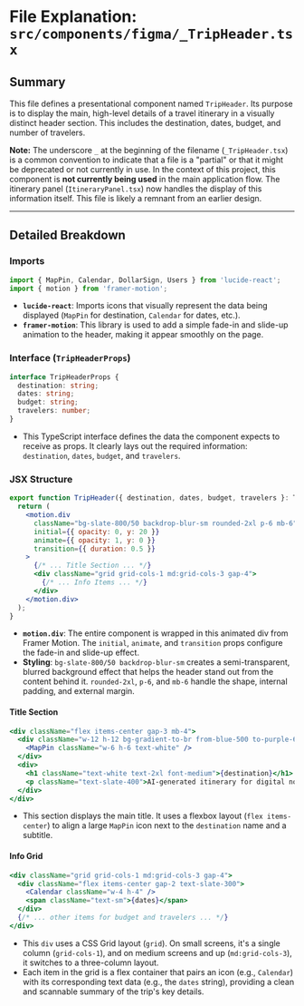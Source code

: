 # File Explanation: `src/components/figma/_TripHeader.tsx`

## Summary

This file defines a presentational component named `TripHeader`. Its purpose is to display the main, high-level details of a travel itinerary in a visually distinct header section. This includes the destination, dates, budget, and number of travelers.

**Note:** The underscore `_` at the beginning of the filename (`_TripHeader.tsx`) is a common convention to indicate that a file is a "partial" or that it might be deprecated or not currently in use. In the context of this project, this component is **not currently being used** in the main application flow. The itinerary panel (`ItineraryPanel.tsx`) now handles the display of this information itself. This file is likely a remnant from an earlier design.

---

## Detailed Breakdown

### Imports

```typescript
import { MapPin, Calendar, DollarSign, Users } from 'lucide-react';
import { motion } from 'framer-motion';
```
- **`lucide-react`**: Imports icons that visually represent the data being displayed (`MapPin` for destination, `Calendar` for dates, etc.).
- **`framer-motion`**: This library is used to add a simple fade-in and slide-up animation to the header, making it appear smoothly on the page.

### Interface (`TripHeaderProps`)

```typescript
interface TripHeaderProps {
  destination: string;
  dates: string;
  budget: string;
  travelers: number;
}
```
- This TypeScript interface defines the data the component expects to receive as props. It clearly lays out the required information: `destination`, `dates`, `budget`, and `travelers`.

### JSX Structure

```jsx
export function TripHeader({ destination, dates, budget, travelers }: TripHeaderProps) {
  return (
    <motion.div
      className="bg-slate-800/50 backdrop-blur-sm rounded-2xl p-6 mb-6"
      initial={{ opacity: 0, y: 20 }}
      animate={{ opacity: 1, y: 0 }}
      transition={{ duration: 0.5 }}
    >
      {/* ... Title Section ... */}
      <div className="grid grid-cols-1 md:grid-cols-3 gap-4">
        {/* ... Info Items ... */}
      </div>
    </motion.div>
  );
}
```
- **`motion.div`**: The entire component is wrapped in this animated div from Framer Motion. The `initial`, `animate`, and `transition` props configure the fade-in and slide-up effect.
- **Styling**: `bg-slate-800/50 backdrop-blur-sm` creates a semi-transparent, blurred background effect that helps the header stand out from the content behind it. `rounded-2xl`, `p-6`, and `mb-6` handle the shape, internal padding, and external margin.

#### Title Section

```jsx
<div className="flex items-center gap-3 mb-4">
  <div className="w-12 h-12 bg-gradient-to-br from-blue-500 to-purple-600 ...">
    <MapPin className="w-6 h-6 text-white" />
  </div>
  <div>
    <h1 className="text-white text-2xl font-medium">{destination}</h1>
    <p className="text-slate-400">AI-generated itinerary for digital nomads</p>
  </div>
</div>
```
- This section displays the main title. It uses a flexbox layout (`flex items-center`) to align a large `MapPin` icon next to the `destination` name and a subtitle.

#### Info Grid

```jsx
<div className="grid grid-cols-1 md:grid-cols-3 gap-4">
  <div className="flex items-center gap-2 text-slate-300">
    <Calendar className="w-4 h-4" />
    <span className="text-sm">{dates}</span>
  </div>
  {/* ... other items for budget and travelers ... */}
</div>
```
- This `div` uses a CSS Grid layout (`grid`). On small screens, it's a single column (`grid-cols-1`), and on medium screens and up (`md:grid-cols-3`), it switches to a three-column layout.
- Each item in the grid is a flex container that pairs an icon (e.g., `Calendar`) with its corresponding text data (e.g., the `dates` string), providing a clean and scannable summary of the trip's key details.